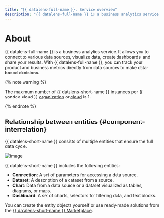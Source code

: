 ```yaml
---
title: "{{ datalens-full-name }}. Service overview"
description: "{{ datalens-full-name }} is a business analytics service. It allows you to connect to various data sources, visualize data, create dashboards, and share your results. This article will help you understand the relationship between entities and the difference between a workbook and collection."
---
```



# About

{{ datalens-full-name }} is a business analytics service. It allows you to connect to various data sources, visualize data, create dashboards, and share your results.
With {{ datalens-full-name }}, you can track your product and business metrics directly from data sources to make data-based decisions.


{% note warning %}

The maximum number of {{ datalens-short-name }} instances per {{ yandex-cloud }} [organization](../../organization/quickstart.md) or [cloud](../../resource-manager/concepts/resources-hierarchy.md#cloud) is 1.

{% endnote %}


## Relationship between entities {#component-interrelation}

{{ datalens-short-name }} consists of multiple entities that ensure the full data cycle.

![image](../../_assets/datalens/concepts/datalens.svg)

{{ datalens-short-name }} includes the following entities:

- **Connection**: A set of parameters for accessing a data source.
- **Dataset**: A description of a dataset from a source.
- **Chart**: Data from a data source or a dataset visualized as tables, diagrams, or maps.
- **Dashboard**: A set of charts, selectors for filtering data, and text blocks.

You can create the entity objects yourself or use ready-made solutions from the [{{ datalens-short-name }} Marketplace](marketplace.md).

